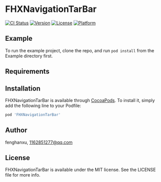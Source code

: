 # FHXNavigationTarBar

[![CI Status](https://img.shields.io/travis/fenghanxu/FHXNavigationTarBar.svg?style=flat)](https://travis-ci.org/fenghanxu/FHXNavigationTarBar)
[![Version](https://img.shields.io/cocoapods/v/FHXNavigationTarBar.svg?style=flat)](https://cocoapods.org/pods/FHXNavigationTarBar)
[![License](https://img.shields.io/cocoapods/l/FHXNavigationTarBar.svg?style=flat)](https://cocoapods.org/pods/FHXNavigationTarBar)
[![Platform](https://img.shields.io/cocoapods/p/FHXNavigationTarBar.svg?style=flat)](https://cocoapods.org/pods/FHXNavigationTarBar)

## Example

To run the example project, clone the repo, and run `pod install` from the Example directory first.

## Requirements

## Installation

FHXNavigationTarBar is available through [CocoaPods](https://cocoapods.org). To install
it, simply add the following line to your Podfile:

```ruby
pod 'FHXNavigationTarBar'
```

## Author

fenghanxu, 1162851277@qq.com

## License

FHXNavigationTarBar is available under the MIT license. See the LICENSE file for more info.
